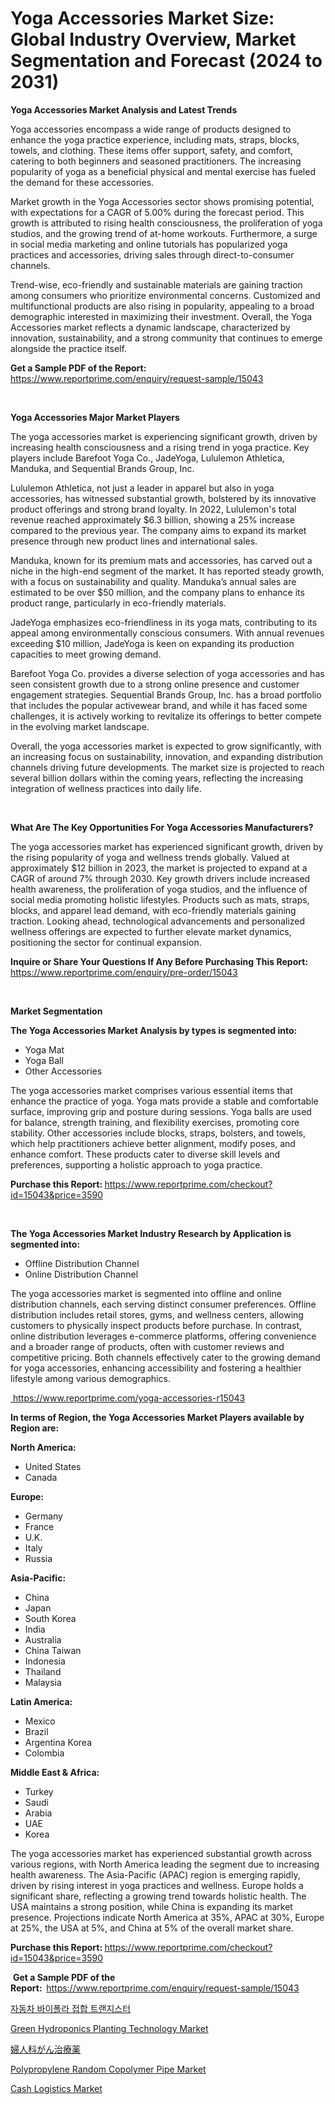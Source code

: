 <p><h1>Yoga Accessories Market Size: Global Industry Overview, Market Segmentation and Forecast (2024 to 2031)</h1></p><p><strong>Yoga Accessories Market Analysis and Latest Trends</strong></p>
<p><p>Yoga accessories encompass a wide range of products designed to enhance the yoga practice experience, including mats, straps, blocks, towels, and clothing. These items offer support, safety, and comfort, catering to both beginners and seasoned practitioners. The increasing popularity of yoga as a beneficial physical and mental exercise has fueled the demand for these accessories.</p><p>Market growth in the Yoga Accessories sector shows promising potential, with expectations for a CAGR of 5.00% during the forecast period. This growth is attributed to rising health consciousness, the proliferation of yoga studios, and the growing trend of at-home workouts. Furthermore, a surge in social media marketing and online tutorials has popularized yoga practices and accessories, driving sales through direct-to-consumer channels.</p><p>Trend-wise, eco-friendly and sustainable materials are gaining traction among consumers who prioritize environmental concerns. Customized and multifunctional products are also rising in popularity, appealing to a broad demographic interested in maximizing their investment. Overall, the Yoga Accessories market reflects a dynamic landscape, characterized by innovation, sustainability, and a strong community that continues to emerge alongside the practice itself.</p></p>
<p><strong>Get a Sample PDF of the Report:&nbsp;</strong> <a href="https://www.reportprime.com/enquiry/request-sample/15043">https://www.reportprime.com/enquiry/request-sample/15043</a></p>
<p>&nbsp;</p>
<p><strong>Yoga Accessories Major Market Players</strong></p>
<p><p>The yoga accessories market is experiencing significant growth, driven by increasing health consciousness and a rising trend in yoga practice. Key players include Barefoot Yoga Co., JadeYoga, Lululemon Athletica, Manduka, and Sequential Brands Group, Inc. </p><p>Lululemon Athletica, not just a leader in apparel but also in yoga accessories, has witnessed substantial growth, bolstered by its innovative product offerings and strong brand loyalty. In 2022, Lululemon's total revenue reached approximately $6.3 billion, showing a 25% increase compared to the previous year. The company aims to expand its market presence through new product lines and international sales.</p><p>Manduka, known for its premium mats and accessories, has carved out a niche in the high-end segment of the market. It has reported steady growth, with a focus on sustainability and quality. Manduka’s annual sales are estimated to be over $50 million, and the company plans to enhance its product range, particularly in eco-friendly materials.</p><p>JadeYoga emphasizes eco-friendliness in its yoga mats, contributing to its appeal among environmentally conscious consumers. With annual revenues exceeding $10 million, JadeYoga is keen on expanding its production capacities to meet growing demand. </p><p>Barefoot Yoga Co. provides a diverse selection of yoga accessories and has seen consistent growth due to a strong online presence and customer engagement strategies. Sequential Brands Group, Inc. has a broad portfolio that includes the popular activewear brand, and while it has faced some challenges, it is actively working to revitalize its offerings to better compete in the evolving market landscape.</p><p>Overall, the yoga accessories market is expected to grow significantly, with an increasing focus on sustainability, innovation, and expanding distribution channels driving future developments. The market size is projected to reach several billion dollars within the coming years, reflecting the increasing integration of wellness practices into daily life.</p></p>
<p>&nbsp;</p>
<p><strong>What Are The Key Opportunities For Yoga Accessories Manufacturers?</strong></p>
<p><p>The yoga accessories market has experienced significant growth, driven by the rising popularity of yoga and wellness trends globally. Valued at approximately $12 billion in 2023, the market is projected to expand at a CAGR of around 7% through 2030. Key growth drivers include increased health awareness, the proliferation of yoga studios, and the influence of social media promoting holistic lifestyles. Products such as mats, straps, blocks, and apparel lead demand, with eco-friendly materials gaining traction. Looking ahead, technological advancements and personalized wellness offerings are expected to further elevate market dynamics, positioning the sector for continual expansion.</p></p>
<p><strong>Inquire or Share Your Questions If Any Before Purchasing This Report:</strong> <a href="https://www.reportprime.com/enquiry/pre-order/15043">https://www.reportprime.com/enquiry/pre-order/15043</a></p>
<p>&nbsp;</p>
<p><strong>Market Segmentation</strong></p>
<p><strong>The Yoga Accessories Market Analysis by types is segmented into:</strong></p>
<p><ul><li>Yoga Mat</li><li>Yoga Ball</li><li>Other Accessories</li></ul></p>
<p><p>The yoga accessories market comprises various essential items that enhance the practice of yoga. Yoga mats provide a stable and comfortable surface, improving grip and posture during sessions. Yoga balls are used for balance, strength training, and flexibility exercises, promoting core stability. Other accessories include blocks, straps, bolsters, and towels, which help practitioners achieve better alignment, modify poses, and enhance comfort. These products cater to diverse skill levels and preferences, supporting a holistic approach to yoga practice.</p></p>
<p><strong>Purchase this Report:&nbsp;</strong><a href="https://www.reportprime.com/checkout?id=15043&price=3590">https://www.reportprime.com/checkout?id=15043&price=3590</a></p>
<p>&nbsp;</p>
<p><strong>The Yoga Accessories Market Industry Research by Application is segmented into:</strong></p>
<p><ul><li>Offline Distribution Channel</li><li>Online Distribution Channel</li></ul></p>
<p><p>The yoga accessories market is segmented into offline and online distribution channels, each serving distinct consumer preferences. Offline distribution includes retail stores, gyms, and wellness centers, allowing customers to physically inspect products before purchase. In contrast, online distribution leverages e-commerce platforms, offering convenience and a broader range of products, often with customer reviews and competitive pricing. Both channels effectively cater to the growing demand for yoga accessories, enhancing accessibility and fostering a healthier lifestyle among various demographics.</p></p>
<p><a href="https://www.reportprime.com/yoga-accessories-r15043">&nbsp;https://www.reportprime.com/yoga-accessories-r15043</a></p>
<p><strong>In terms of Region, the Yoga Accessories Market Players available by Region are:</strong></p>
<p>
    <p> <strong> North America: </strong>
        <ul>
            <li>United States</li>
            <li>Canada</li>
        </ul>
        </p> 
    <p> <strong> Europe: </strong>
        <ul>
            <li>Germany</li>
            <li>France</li>
            <li>U.K.</li>
            <li>Italy</li>
            <li>Russia</li>
        </ul>
        </p> 
    <p> <strong> Asia-Pacific: </strong>
        <ul>
            <li>China</li>
            <li>Japan</li>
            <li>South Korea</li>
            <li>India</li>
            <li>Australia</li>
            <li>China Taiwan</li>
            <li>Indonesia</li>
            <li>Thailand</li>
            <li>Malaysia</li>
        </ul>
        </p> 
    <p> <strong> Latin America: </strong>
        <ul>
            <li>Mexico</li>
            <li>Brazil</li>
            <li>Argentina Korea</li>
            <li>Colombia</li>
        </ul>
        </p> 
    <p> <strong> Middle East & Africa: </strong>
        <ul>
            <li>Turkey</li>
            <li>Saudi</li>
            <li>Arabia</li>
            <li>UAE</li>
            <li>Korea</li>
        </ul>
    </p>
    </p>
<p><p>The yoga accessories market has experienced substantial growth across various regions, with North America leading the segment due to increasing health awareness. The Asia-Pacific (APAC) region is emerging rapidly, driven by rising interest in yoga practices and wellness. Europe holds a significant share, reflecting a growing trend towards holistic health. The USA maintains a strong position, while China is expanding its market presence. Projections indicate North America at 35%, APAC at 30%, Europe at 25%, the USA at 5%, and China at 5% of the overall market share.</p></p>
<p><strong>Purchase this Report: </strong><a href="https://www.reportprime.com/checkout?id=15043&price=3590">https://www.reportprime.com/checkout?id=15043&price=3590</a></p>
<p>&nbsp;<strong>Get a Sample PDF of the Report:&nbsp;&nbsp;</strong><a href="https://www.reportprime.com/enquiry/request-sample/15043">https://www.reportprime.com/enquiry/request-sample/15043</a></p>
<p><strong></strong></p>
<p><p><a href="https://medium.com/@zlpjbqkb72/%EC%9E%90%EB%8F%99%EC%B0%A8-%EB%B0%94%EC%9D%B4%ED%8F%B4%EB%9D%BC-%EC%A0%91%ED%95%A9-%ED%8A%B8%EB%9E%9C%EC%A7%80%EC%8A%A4%ED%84%B0-%EC%8B%9C%EC%9E%A5-%EB%8F%99%ED%96%A5-%EB%B0%8F-%EC%8B%9C%EC%9E%A5-%EC%84%B1%EC%9E%A5-%EC%A0%84%EB%A7%9D-2024-2031-bc853c8f608c?postPublishedType=initial">자동차 바이폴라 접합 트랜지스터</a></p><p><a href="https://issuu.com/reportprime-2/docs/green-hydroponics-planting-technolo_7c04828b645ae2">Green Hydroponics Planting Technology Market</a></p><p><a href="https://medium.com/@vvjajdat22/gynecological-cancers-drug-market-%E3%81%AE%E3%82%B0%E3%83%AD%E3%83%BC%E3%83%90%E3%83%AB%E5%B8%82%E5%A0%B4%E6%A6%82%E8%A6%81%E3%81%AF-%E4%B8%96%E7%95%8C%E3%81%8A%E3%82%88%E3%81%B3%E4%B8%BB%E8%A6%81%E5%B8%82%E5%A0%B4%E3%81%AB%E3%81%8A%E3%81%91%E3%82%8B%E6%A5%AD%E7%95%8C%E3%81%AB%E5%BD%B1%E9%9F%BF%E3%82%92%E4%B8%8E%E3%81%88%E3%82%8B%E4%B8%BB%E8%A6%81%E3%81%AA%E3%83%88%E3%83%AC%E3%83%B3%E3%83%89%E3%81%AB%E3%81%A4%E3%81%84%E3%81%A6-%E7%8B%AC%E8%87%AA%E3%81%AE%E8%A6%96%E7%82%B9%E3%82%92%E6%8F%90%E4%BE%9B%E3%81%97%E3%81%BE%E3%81%99-9a06f6866c57">婦人科がん治療薬</a></p><p><a href="https://medium.com/@jackiegrady1910/the-comprehensive-polypropylene-random-copolymer-pipe-market-research-report-is-essential-for-480bd2e60a6a">Polypropylene Random Copolymer Pipe Market</a></p><p><a href="https://www.linkedin.com/pulse/global-cash-logistics-market-status-2024-2031-forecast-region-ltvxe?trackingId=LjGLFtLmS3OWhlop7qW36A%3D%3D">Cash Logistics Market</a></p></p>